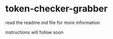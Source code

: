 # token-checker-grabber
read the readme.md file for more information

instructions will follow soon
